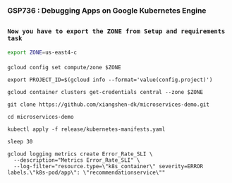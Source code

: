 ### GSP736 : Debugging Apps on Google Kubernetes Engine 

##


### ```Now you have to export the ZONE from Setup and requirements task```

```bash
export ZONE=us-east4-c
```

####

```
gcloud config set compute/zone $ZONE

export PROJECT_ID=$(gcloud info --format='value(config.project)')

gcloud container clusters get-credentials central --zone $ZONE

git clone https://github.com/xiangshen-dk/microservices-demo.git

cd microservices-demo

kubectl apply -f release/kubernetes-manifests.yaml

sleep 30

gcloud logging metrics create Error_Rate_SLI \
  --description="Metrics Error_Rate_SLI" \
  --log-filter="resource.type=\"k8s_container\" severity=ERROR labels.\"k8s-pod/app\": \"recommendationservice\"" 
```






